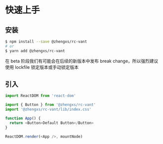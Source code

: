 # 快速上手

## 安装

```bash
$ npm install --save @zhengxs/rc-vant
# or
$ yarn add @zhengxs/rc-vant
```

<Alert type="warning">
在 beta 阶段我们有可能会在后续的新版本中发布 break change，所以强烈建议使用 lockfile 锁定版本或手动锁定版本
</Alert>

## 引入

```js
import ReactDOM from 'react-dom'

import { Button } from '@zhengxs/rc-vant'
import '@zhengxs/rc-vant/lib/index.css'

function App() {
  return <Button>Default Button</Button>
}

ReactDOM.render(<App />, mountNode)
```
